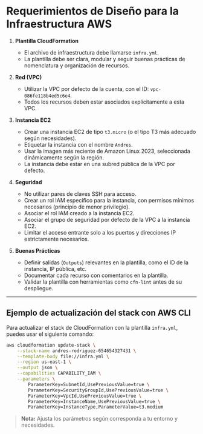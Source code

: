 
# Requerimientos de Diseño para la Infraestructura AWS

1. **Plantilla CloudFormation**
	- El archivo de infraestructura debe llamarse `infra.yml`.
	- La plantilla debe ser clara, modular y seguir buenas prácticas de nomenclatura y organización de recursos.

2. **Red (VPC)**
	- Utilizar la VPC por defecto de la cuenta, con el ID: `vpc-086fe118b4ed5c6e4`.
	- Todos los recursos deben estar asociados explícitamente a esta VPC.

3. **Instancia EC2**
	- Crear una instancia EC2 de tipo `t3.micro` (o el tipo T3 más adecuado según necesidades).
	- Etiquetar la instancia con el nombre `Andres`.
	- Usar la imagen más reciente de Amazon Linux 2023, seleccionada dinámicamente según la región.
	- La instancia debe estar en una subred pública de la VPC por defecto.

4. **Seguridad**
	- No utilizar pares de claves SSH para acceso.
	- Crear un rol IAM específico para la instancia, con permisos mínimos necesarios (principio de menor privilegio).
	- Asociar el rol IAM creado a la instancia EC2.
	- Asociar el grupo de seguridad por defecto de la VPC a la instancia EC2.
	- Limitar el acceso entrante solo a los puertos y direcciones IP estrictamente necesarios.

5. **Buenas Prácticas**
	- Definir salidas (`Outputs`) relevantes en la plantilla, como el ID de la instancia, IP pública, etc.
	- Documentar cada recurso con comentarios en la plantilla.
	- Validar la plantilla con herramientas como `cfn-lint` antes de su despliegue.

---

## Ejemplo de actualización del stack con AWS CLI

Para actualizar el stack de CloudFormation con la plantilla `infra.yml`, puedes usar el siguiente comando:

```bash
aws cloudformation update-stack \
	--stack-name andres-rodriguez-654654327431 \
	--template-body file://infra.yml \
	--region us-east-1 \
	--output json \
	--capabilities CAPABILITY_IAM \
	--parameters \
		ParameterKey=SubnetId,UsePreviousValue=true \
		ParameterKey=SecurityGroupId,UsePreviousValue=true \
		ParameterKey=VpcId,UsePreviousValue=true \
		ParameterKey=InstanceName,UsePreviousValue=true \
		ParameterKey=InstanceType,ParameterValue=t3.medium
```

> **Nota:** Ajusta los parámetros según corresponda a tu entorno y necesidades.